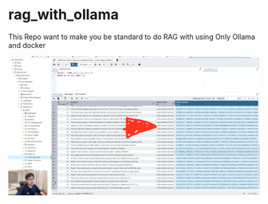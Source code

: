 # rag_with_ollama
This Repo want to make you be standard to do RAG with using Only Ollama and docker

[![Watch the video](./youtube.png)](https://www.youtube.com/watch?v=hLwE9Xrhk0U)